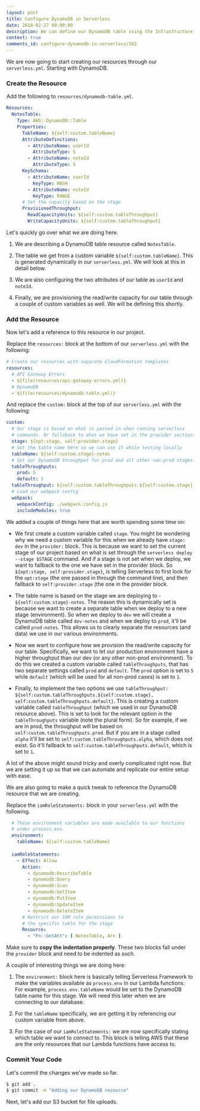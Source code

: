 ```yaml
---
layout: post
title: Configure DynamoDB in Serverless
date: 2018-02-27 00:00:00
description: We can define our DynamoDB table using the Infrastructure as Code pattern by using CloudFormation in our serverless.yml. We are going to define the AttributeDefinitions, KeySchema, and ProvisionedThroughput.
context: true
comments_id: configure-dynamodb-in-serverless/162
---
```


We are now going to start creating our resources through our `serverless.yml`. Starting with DynamoDB.

### Create the Resource

<img class="code-marker" src="/assets/s.png" />Add the following to `resources/dynamodb-table.yml`.

``` yml
Resources:
  NotesTable:
    Type: AWS::DynamoDB::Table
    Properties:
      TableName: ${self:custom.tableName}
      AttributeDefinitions:
        - AttributeName: userId
          AttributeType: S
        - AttributeName: noteId
          AttributeType: S
      KeySchema:
        - AttributeName: userId
          KeyType: HASH
        - AttributeName: noteId
          KeyType: RANGE
      # Set the capacity based on the stage
      ProvisionedThroughput:
        ReadCapacityUnits: ${self:custom.tableThroughput}
        WriteCapacityUnits: ${self:custom.tableThroughput}
```

Let's quickly go over what we are doing here.

1. We are describing a DynamoDB table resource called `NotesTable`.

2. The table we get from a custom variable `${self:custom.tableName}`. This is generated dynamically in our `serverless.yml`. We will look at this in detail below.

3. We are also configuring the two attributes of our table as `userId` and `noteId`.

4. Finally, we are provisioning the read/write capacity for our table through a couple of custom variables as well. We will be defining this shortly.

### Add the Resource

Now let's add a reference to this resource in our project.

<img class="code-marker" src="/assets/s.png" />Replace the `resources:` block at the bottom of our `serverless.yml` with the following:

``` yml
# Create our resources with separate CloudFormation templates
resources:
  # API Gateway Errors
  - ${file(resources/api-gateway-errors.yml)}
  # DynamoDB
  - ${file(resources/dynamodb-table.yml)}
```

<img class="code-marker" src="/assets/s.png" />And replace the `custom:` block at the top of our `serverless.yml` with the following:

``` yml
custom:
  # Our stage is based on what is passed in when running serverless
  # commands. Or fallsback to what we have set in the provider section.
  stage: ${opt:stage, self:provider.stage}
  # Set the table name here so we can use it while testing locally
  tableName: ${self:custom.stage}-notes
  # Set our DynamoDB throughput for prod and all other non-prod stages.
  tableThroughputs:
    prod: 5
    default: 1
  tableThroughput: ${self:custom.tableThroughputs.${self:custom.stage}, self:custom.tableThroughputs.default}
  # Load our webpack config
  webpack:
    webpackConfig: ./webpack.config.js
    includeModules: true
```

We added a couple of things here that are worth spending some time on:

- We first create a custom variable called `stage`. You might be wondering why we need a custom variable for this when we already have `stage: dev` in the `provider:` block. This is because we want to set the current stage of our project based on what is set through the `serverless deploy --stage $STAGE` command. And if a stage is not set when we deploy, we want to fallback to the one we have set in the provider block. So `${opt:stage, self:provider.stage}`, is telling Serverless to first look for the `opt:stage` (the one passed in through the command line), and then fallback to `self:provider.stage` (the one in the provider block.

- The table name is based on the stage we are deploying to - `${self:custom.stage}-notes`. The reason this is dynamically set is because we want to create a separate table when we deploy to a new stage (environment). So when we deploy to `dev` we will create a DynamoDB table called `dev-notes` and when we deploy to `prod`, it'll be called `prod-notes`. This allows us to clearly separate the resources (and data) we use in our various environments.

- Now we want to configure how we provision the read/write capacity for our table. Specifically, we want to let our production environment have a higher throughput than our dev (or any other non-prod environment). To do this we created a custom variable called `tableThroughputs`, that has two separate settings called `prod` and `default`. The `prod` option is set to `5` while `default` (which will be used for all non-prod cases) is set to `1`.

- Finally, to implement the two options we use `tableThroughput: ${self:custom.tableThroughputs.${self:custom.stage}, self:custom.tableThroughputs.default}`. This is creating a custom variable called `tableThroughput` (which we used in our DynamoDB resource above). This is set to look for the relevant option in the `tableThroughputs` variable (note the plural form). So for example, if we are in prod, the throughput will be based on `self:custom.tableThroughputs.prod`. But if you are in a stage called `alpha` it'll be set to `self:custom.tableThroughputs.alpha`, which does not exist. So it'll fallback to `self:custom.tableThroughputs.default`, which is set to `1`.

A lot of the above might sound tricky and overly complicated right now. But we are setting it up so that we can automate and replicate our entire setup with ease.

We are also going to make a quick tweak to reference the DynamoDB resource that we are creating.

<img class="code-marker" src="/assets/s.png" />Replace the `iamRoleStatements:` block in your `serverless.yml` with the following.

``` yml
  # These environment variables are made available to our functions
  # under process.env.
  environment:
    tableName: ${self:custom.tableName}

  iamRoleStatements:
    - Effect: Allow
      Action:
        - dynamodb:DescribeTable
        - dynamodb:Query
        - dynamodb:Scan
        - dynamodb:GetItem
        - dynamodb:PutItem
        - dynamodb:UpdateItem
        - dynamodb:DeleteItem
      # Restrict our IAM role permissions to
      # the specific table for the stage
      Resource:
        - "Fn::GetAtt": [ NotesTable, Arn ]
```

Make sure to **copy the indentation properly**. These two blocks fall under the `provider` block and need to be indented as such.

A couple of interesting things we are doing here:

1. The `environment:` block here is basically telling Serverless Framework to make the variables available as `process.env` in our Lambda functions. For example, `process.env.tableName` would be set to the DynamoDB table name for this stage. We will need this later when we are connecting to our database.

2. For the `tableName` specifically, we are getting it by referencing our custom variable from above.

3. For the case of our `iamRoleStatements:` we are now specifically stating which table we want to connect to. This block is telling AWS that these are the only resources that our Lambda functions have access to.

### Commit Your Code

<img class="code-marker" src="/assets/s.png" />Let's commit the changes we've made so far.

``` bash
$ git add .
$ git commit -m "Adding our DynamoDB resource"
```

Next, let's add our S3 bucket for file uploads.
